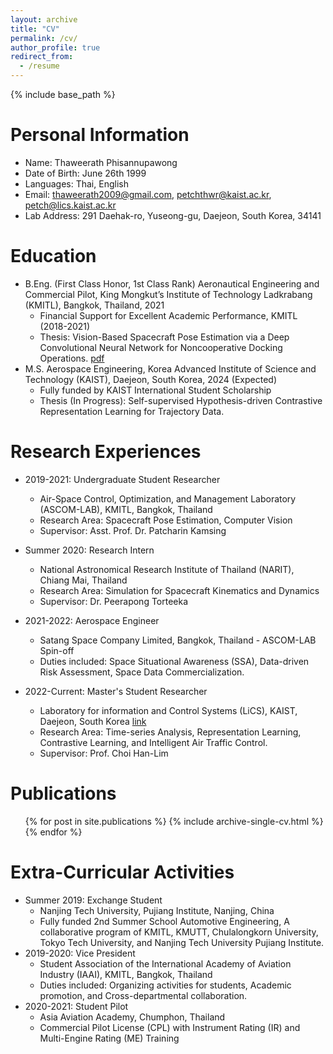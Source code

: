 ```yaml
---
layout: archive
title: "CV"
permalink: /cv/
author_profile: true
redirect_from:
  - /resume
---
```


{% include base_path %}

Personal Information
======
* Name: Thaweerath Phisannupawong
* Date of Birth: June 26th 1999
* Languages: Thai, English
* Email: thaweerath2009@gmail.com, petchthwr@kaist.ac.kr, petch@lics.kaist.ac.kr
* Lab Address: 291 Daehak-ro, Yuseong-gu, Daejeon, South Korea, 34141

Education
======
* B.Eng. (First Class Honor, 1st Class Rank) Aeronautical Engineering and Commercial Pilot, King Mongkut’s Institute of Technology Ladkrabang (KMITL), Bangkok, Thailand, 2021
  * Financial Support for Excellent Academic Performance, KMITL (2018-2021)
  * Thesis: Vision-Based Spacecraft Pose Estimation via a Deep Convolutional Neural Network for Noncooperative Docking Operations. [pdf](https://www.mdpi.com/2226-4310/7/9/126)
* M.S. Aerospace Engineering, Korea Advanced Institute of Science and Technology (KAIST), Daejeon, South Korea, 2024 (Expected)
  * Fully funded by KAIST International Student Scholarship
  * Thesis (In Progress): Self-supervised Hypothesis-driven Contrastive Representation Learning for Trajectory Data.

Research Experiences
======
* 2019-2021: Undergraduate Student Researcher
  * Air-Space Control, Optimization, and Management Laboratory (ASCOM-LAB), KMITL, Bangkok, Thailand
  * Research Area: Spacecraft Pose Estimation, Computer Vision
  * Supervisor: Asst. Prof. Dr. Patcharin Kamsing

* Summer 2020: Research Intern
  * National Astronomical Research Institute of Thailand (NARIT), Chiang Mai, Thailand
  * Research Area: Simulation for Spacecraft Kinematics and Dynamics
  * Supervisor: Dr. Peerapong Torteeka

* 2021-2022: Aerospace Engineer
  * Satang Space Company Limited, Bangkok, Thailand - ASCOM-LAB Spin-off
  * Duties included: Space Situational Awareness (SSA), Data-driven Risk Assessment, Space Data Commercialization.

* 2022-Current: Master's Student Researcher
  * Laboratory for information and Control Systems (LiCS), KAIST, Daejeon, South Korea [link](https://lics.kaist.ac.kr/)
  * Research Area: Time-series Analysis, Representation Learning, Contrastive Learning, and Intelligent Air Traffic Control.
  * Supervisor: Prof. Choi Han-Lim

Publications
======
  <ul>{% for post in site.publications %}
    {% include archive-single-cv.html %}
  {% endfor %}</ul>

Extra-Curricular Activities
======
* Summer 2019: Exchange Student
  * Nanjing Tech University, Pujiang Institute, Nanjing, China
  * Fully funded 2nd Summer School Automotive Engineering, A collaborative program of KMITL, KMUTT, Chulalongkorn University, Tokyo Tech University, and Nanjing Tech University Pujiang Institute.
* 2019-2020: Vice President
  * Student Association of the International Academy of Aviation Industry (IAAI), KMITL, Bangkok, Thailand
  * Duties included: Organizing activities for students, Academic promotion, and Cross-departmental collaboration.
* 2020-2021: Student Pilot
  * Asia Aviation Academy, Chumphon, Thailand
  * Commercial Pilot License (CPL) with Instrument Rating (IR) and Multi-Engine Rating (ME) Training
